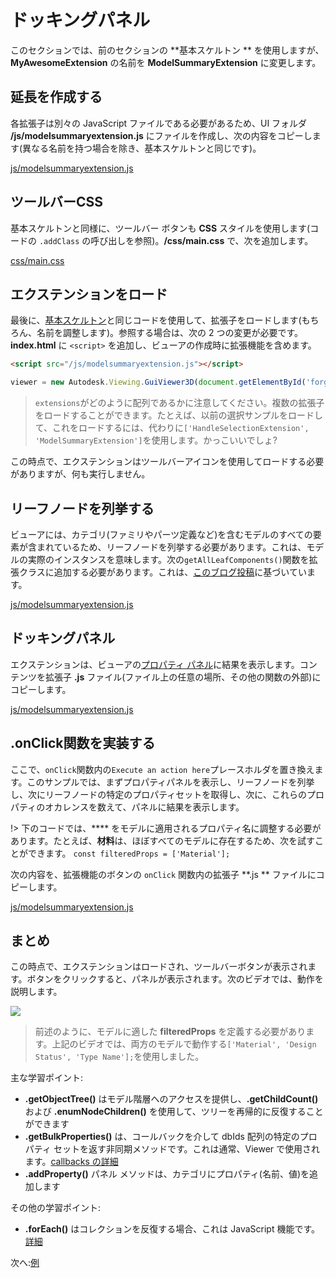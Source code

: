 # ドッキングパネル

このセクションでは、前のセクションの **基本スケルトン ** を使用しますが、**MyAwesomeExtension** の名前を **ModelSummaryExtension** に変更します。 

## 延長を作成する

各拡張子は別々の JavaScript ファイルである必要があるため、UI フォルダ **/js/modelsummaryextension.js** にファイルを作成し、次の内容をコピーします(異なる名前を持つ場合を除き、基本スケルトンと同じです)。 

[js/modelsummaryextension.js](_snippets/extensions/js/modelsummaryextension.1.js ':include :type=code javascript')

## ツールバーCSS

基本スケルトンと同様に、ツールバー ボタンも **CSS** スタイルを使用します(コードの `.addClass` の呼び出しを参照)。**/css/main.css** で、次を追加します。

[css/main.css](_snippets/extensions/css/main.3.css ':include :type=code css')

## エクステンションをロード

最後に、[基本スケルトン](/ja_jp/viewer/extensions/skeleton?id=loading-the-extension)と同じコードを使用して、拡張子をロードします(もちろん、名前を調整します)。参照する場合は、次の 2 つの変更が必要です。**index.html** に `<script>` を追加し、ビューアの作成時に拡張機能を含めます。

```html
<script src="/js/modelsummaryextension.js"></script>
```

```javascript
viewer = new Autodesk.Viewing.GuiViewer3D(document.getElementById('forgeViewer'), { extensions: ['ModelSummaryExtension'] });
```

> `extensions`がどのように配列であるかに注意してください。複数の拡張子をロードすることができます。たとえば、以前の選択サンプルをロードして、これをロードするには、代わりに`['HandleSelectionExtension', 'ModelSummaryExtension']`を使用します。かっこいいでしょ?

この時点で、エクステンションはツールバーアイコンを使用してロードする必要がありますが、何も実行しません。

## リーフノードを列挙する

ビューアには、カテゴリ(ファミリやパーツ定義など)を含むモデルのすべての要素が含まれているため、リーフノードを列挙する必要があります。これは、モデルの実際のインスタンスを意味します。次の`getAllLeafComponents()`関数を拡張クラスに追加する必要があります。これは、[このブログ投稿](https://forge.autodesk.com/blog/enumerating-leaf-nodes-viewer)に基づいています。 

[js/modelsummaryextension.js](_snippets/extensions/js/modelsummaryextension.2.js ':include :type=code javascript')

## ドッキングパネル

エクステンションは、ビューアの[プロパティ パネル](https://forge.autodesk.com/en/docs/viewer/v7/reference/UI/PropertyPanel/)に結果を表示します。コンテンツを拡張子 **.js** ファイル(ファイル上の任意の場所、その他の関数の外部)にコピーします。

[js/modelsummaryextension.js](_snippets/extensions/js/modelsummaryextension.3.js ':include :type=code javascript')

## .onClick関数を実装する

ここで、`onClick`関数内の`Execute an action here`プレースホルダを置き換えます。このサンプルでは、まずプロパティパネルを表示し、リーフノードを列挙し、次にリーフノードの特定のプロパティセットを取得し、次に、これらのプロパティのオカレンスを数えて、パネルに結果を表示します。 

!> 下のコードでは、**** をモデルに適用されるプロパティ名に調整する必要があります。たとえば、**材料**は、ほぼすべてのモデルに存在するため、次を試すことができます。 `const filteredProps = ['Material'];`

次の内容を、拡張機能のボタンの `onClick` 関数内の拡張子 **.js ** ファイルにコピーします。

[js/modelsummaryextension.js](_snippets/extensions/js/modelsummaryextension.4.js ':include :type=code javascript')

## まとめ

この時点で、エクステンションはロードされ、ツールバーボタンが表示されます。ボタンをクリックすると、パネルが表示されます。次のビデオでは、動作を説明します。

![](_media/javascript/js_dockingpanel.gif)

> 前述のように、モデルに適した **filteredProps** を定義する必要があります。上記のビデオでは、両方のモデルで動作する`['Material', 'Design Status', 'Type Name'];`を使用しました。

主な学習ポイント:

- **.getObjectTree()** はモデル階層へのアクセスを提供し、**.getChildCount()** および **.enumNodeChildren()** を使用して、ツリーを再帰的に反復することができます
- **.getBulkProperties()** は、コールバックを介して dbIds 配列の特定のプロパティ セットを返す非同期メソッドです。これは通常、Viewer で使用されます。[callbacks の詳細](https://developer.mozilla.org/en-US/docs/Glossary/Callback_function)
- **.addProperty()** パネル メソッドは、カテゴリにプロパティ(名前、値)を追加します

その他の学習ポイント:

- **.forEach()** はコレクションを反復する場合、これは JavaScript 機能です。[詳細](https://www.w3schools.com/jsref/jsref_forEach.asp)

次へ:[例](/ja_jp/viewer/extensions/examples)